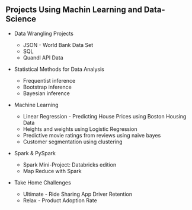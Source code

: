 ## Projects Using Machin Learning and Data-Science

  - Data Wrangling Projects
    - JSON - World Bank Data Set
    - SQL
    - Quandl API Data
    
  - Statistical Methods for Data Analysis
    - Frequentist inference
    - Bootstrap inference
    - Bayesian inference 
  
  - Machine Learning
    - Linear Regression - Predicting House Prices using Boston Housing Data
    - Heights and weights using Logistic Regression
    - Predictive movie ratings from reviews using naive bayes
    - Customer segmentation using clustering
  
  - Spark & PySpark
    - Spark Mini-Project: Databricks edition 
    - Map Reduce with Spark
  
  - Take Home Challenges
    - Ultimate - Ride Sharing App Driver Retention
    - Relax - Product Adoption Rate
